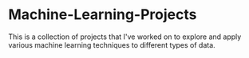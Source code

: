 # Machine-Learning-Projects
This is a collection of projects that I've worked on to explore and apply various machine learning techniques to different types of data. 

